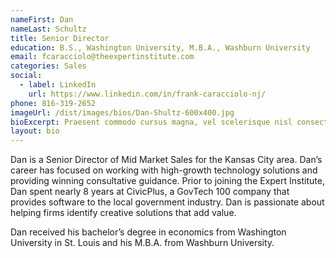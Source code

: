```yaml
---
nameFirst: Dan
nameLast: Schultz
title: Senior Director
education: B.S., Washington University, M.B.A., Washburn University
email: fcaracciolo@theexpertinstitute.com
categories: Sales
social:
  - label: LinkedIn
    url: https://www.linkedin.com/in/frank-caracciolo-nj/
phone: 816-319-2652
imageUrl: /dist/images/bios/Dan-Shultz-600x400.jpg
bioExcerpt: Praesent commodo cursus magna, vel scelerisque nisl consectetur et.
layout: bio
---
```


<p>Dan is a Senior Director of Mid Market Sales for the Kansas City area. Dan’s career has focused on working with high-growth technology solutions and providing winning consultative guidance. Prior to joining the Expert Institute, Dan spent nearly 8 years at CivicPlus, a GovTech 100 company that provides software to the local government industry. Dan is passionate about helping firms identify creative solutions that add value.</p> 

<p>Dan received his bachelor’s degree in economics from Washington University in St. Louis and his M.B.A. from Washburn University.</p>